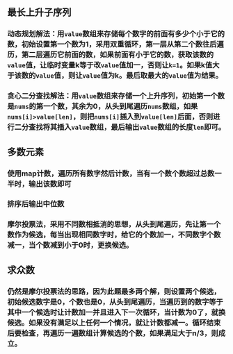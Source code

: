 ## 最长上升子序列

### 动态规划解法：用`value`数组来存储每个数字的前面有多少个小于它的数，初始设置第一个数为1，采用双重循环，第一层从第二个数往后遍历，第二层遍历它前面的数，如果前面有小于它的数，获取该数的`value`值，让临时变量k等于改`value`值加一，否则让`k=1`。如果k值大于该数的`value`值，则让`value`值为k。最后取最大的`value`值为结果。

### 贪心二分查找解法：用`value`数组来存储一个上升序列，初始第一个数是`nums`的第一个数，其余为0，从头到尾遍历`nums`数组，如果`nums[i]>value[len]`，则把`nums[i]`插入到`value[len]`后面，否则进行二分查找将其插入`value`数组，最后输出`value`数组的长度`len`即可。

## 多数元素

### 使用map计数，遍历所有数字然后计数，当有一个数个数超过总数一半时，输出该数即可

### 排序后输出中位数

### 摩尔投票法，采用不同数相抵消的思想，从头到尾遍历，先让第一个数作为候选，每当出现相同数字时，给它的个数加一，不同数字个数减一，当个数减到小于0时，更换候选。

## 求众数

### 仍然是摩尔投票法的思路，因为此题最多两个解，则设置两个候选，初始候选数字是0，个数也是0，从头到尾遍历，当遍历到的数字等于其中一个候选时让计数加一并且进入下一次循环，当计数为0了，就换候选。如果没有满足以上任何一个情况，就让计数都减一。循环结束后要检查，再遍历一遍数组计算候选的个数，如果满足大于n/3，则成立。